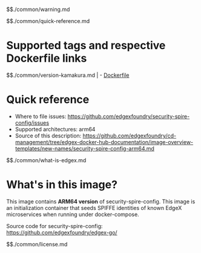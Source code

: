 $$./common/warning.md

$$./common/quick-reference.md

# Supported tags and respective Dockerfile links

$$./common/version-kamakura.md |
        - [Dockerfile](https://github.com/edgexfoundry/security-spire-config/blob/v2.2.0/Dockerfile)

# Quick reference 

- Where to file issues: https://github.com/edgexfoundry/security-spire-config/issues
- Supported architectures: arm64
- Source of this description: https://github.com/edgexfoundry/cd-management/tree/edgex-docker-hub-documentation/image-overview-templates/new-names/security-spire-config-arm64.md

$$./common/what-is-edgex.md

# What's in this image?

This image contains **ARM64 version** of security-spire-config.
This image is an initialization container that seeds SPIFFE identities of
known EdgeX microservices when running under docker-compose.

Source code for security-spire-config: <https://github.com/edgexfoundry/edgex-go/>

$$./common/license.md
